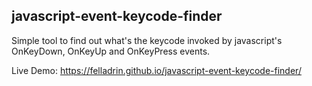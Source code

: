 ## javascript-event-keycode-finder

Simple tool to find out what's the keycode invoked by javascript's OnKeyDown, OnKeyUp and OnKeyPress events.

Live Demo: https://felladrin.github.io/javascript-event-keycode-finder/
